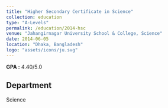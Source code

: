 ```yaml
---
title: "Higher Secondary Certificate in Science"
collection: education
type: "A-Levels"
permalink: /education/2014-hsc
venue: "Jahangirnagar University School & College, Science"
date: 2014-06-05
location: "Dhaka, Bangladesh"
logo: "assets/icons/ju.svg"
---
```


**GPA :** 4.40/5.0

Department
---
Science


